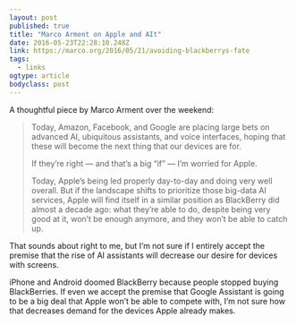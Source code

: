 ```yaml
---
layout: post 
published: true 
title: "Marco Arment on Apple and AIt" 
date: 2016-05-23T22:28:10.248Z 
link: https://marco.org/2016/05/21/avoiding-blackberrys-fate 
tags:
  - links
ogtype: article 
bodyclass: post 
---
```


A thoughtful piece by Marco Arment over the weekend:

> Today, Amazon, Facebook, and Google are placing large bets on advanced AI, ubiquitous assistants, and voice interfaces, hoping that these will become the next thing that our devices are for.
> 
> If they’re right — and that’s a big “if” — I’m worried for Apple.
> 
> Today, Apple’s being led properly day-to-day and doing very well overall. But if the landscape shifts to prioritize those big-data AI services, Apple will find itself in a similar position as BlackBerry did almost a decade ago: what they’re able to do, despite being very good at it, won’t be enough anymore, and they won’t be able to catch up.

That sounds about right to me, but I’m not sure if I entirely accept the premise that the rise of AI assistants will decrease our desire for devices with screens. 

iPhone and Android doomed BlackBerry because people stopped buying BlackBerries. If even we accept the premise that Google Assistant is going to be a big deal that Apple won’t be able to compete with, I’m not sure how that decreases demand for the devices Apple already makes.
